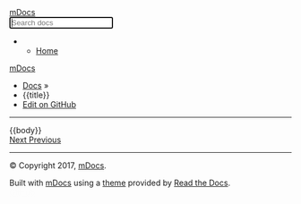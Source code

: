 ﻿<!DOCTYPE html>
<!--[if IE 8]><html class="no-js lt-ie9" lang="en" > <![endif]-->
<!--[if gt IE 8]><!-->
<html class="no-js" lang="en">
<!--<![endif]-->
<head>
    <meta charset="utf-8">
    <meta http-equiv="X-UA-Compatible" content="IE=edge">
    <meta name="viewport" content="width=device-width, initial-scale=1.0">
    <meta name="description" content="">
    <meta name="author" content="">
    <link rel="shortcut icon" href="/images/favicon.ico">
    <title>{{title}} | mDocs</title>
    <link href='https://fonts.googleapis.com/css?family=Lato:400,700|Roboto+Slab:400,700|Inconsolata:400,700' rel='stylesheet' type='text/css'>
    <link rel="stylesheet" href="/styles/theme.css" type="text/css" />
    <link rel="stylesheet" href="/styles/theme_extra.css" type="text/css" />
    <link rel="stylesheet" href="/styles/highlight.css">
    <script src="/scripts/jquery-2.1.1.min.js"></script>
    <script src="/scripts/modernizr-2.8.3.min.js"></script>
    <script type="text/javascript" src="/scripts/highlight.pack.js"></script>

</head>
<body class="wy-body-for-nav" role="document">
    <div class="wy-grid-for-nav">
        <nav data-toggle="wy-nav-shift" class="wy-nav-side stickynav">
            <div class="wy-side-nav-search">
                <a href="/" class="icon icon-home"> mDocs</a>
                <form id="content_search" action="search.html">
                    <span role="status" aria-live="polite" class="ui-helper-hidden-accessible"></span>
                    <input name="q" id="mkdocs-search-query" type="text" class="search_input search-query ui-autocomplete-input" placeholder="Search docs" autocomplete="off" autofocus>
                </form>
            </div>
            <div class="wy-menu wy-menu-vertical" data-spy="affix" role="navigation" aria-label="main navigation">
                <ul class="current">
                    <li>
                        <ul class="subnav">
							<li class="toctree-l1">
                                <a href="/">Home</a>
                            </li>
                        </ul>
                    </li>
                </ul>
            </div>
        </nav>
        <section data-toggle="wy-nav-shift" class="wy-nav-content-wrap">
            <nav class="wy-nav-top" role="navigation" aria-label="top navigation">
                <i data-toggle="wy-nav-top" class="fa fa-bars"></i>
                <a href="#">mDocs</a>
            </nav>
            <div class="wy-nav-content">
                <div class="rst-content">
                    <div role="navigation" aria-label="breadcrumbs navigation">
                        <ul class="wy-breadcrumbs">
                            <li><a href="/docs/">Docs</a> &raquo;</li>
                            <li>{{title}}</li>
                            <li class="wy-breadcrumbs-aside">
                                <a href="#" class="icon icon-github"> Edit on GitHub</a>
                            </li>
                        </ul>
                        <hr />
                    </div>
                    <div role="main">
                        <div class="section">
                            {{body}}
                        </div>
                    </div>
                    <footer>
                        <div class="rst-footer-buttons" role="navigation" aria-label="footer navigation">
                            <a href="#" class="btn btn-neutral float-right" title="">Next <span class="icon icon-circle-arrow-right"></span></a>
                            <a href="#" class="btn btn-neutral" title=""><span class="icon icon-circle-arrow-left"></span> Previous</a>
                        </div>
                        <hr />
                        <div role="contentinfo">
                            <p>© Copyright 2017, <a href="#">mDocs</a>.</p>
                        </div>
                        Built with <a href="#">mDocs</a> using a <a href="https://github.com/snide/sphinx_rtd_theme">theme</a> provided by <a href="https://readthedocs.org">Read the Docs</a>.
                    </footer>
                </div>
            </div>
        </section>
    </div>
    <div class="rst-versions" role="note" style="cursor: pointer">
        <span class="rst-current-version" data-toggle="rst-current-version">
            <a href="#" class="icon icon-github" style="float: left; color: #fcfcfc"> GitHub</a>
        </span>
    </div>
    <script src="/scripts/theme.js"></script>
</body>
</html>

